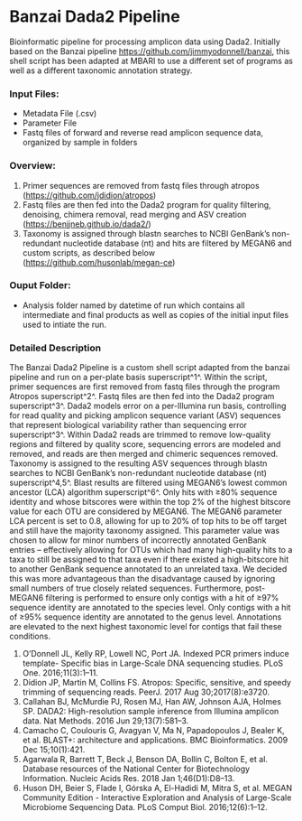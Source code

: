 # Banzai Dada2 Pipeline

Bioinformatic pipeline for processing amplicon data using Dada2. Initially based on the Banzai pipeline https://github.com/jimmyodonnell/banzai, this shell script has been adapted at MBARI to use a different set of programs as well as a different taxonomic annotation strategy.

### Input Files:
- Metadata File (.csv)
- Parameter File
- Fastq files of forward and reverse read amplicon sequence data, organized by sample in folders

### Overview:
1. Primer sequences are removed from fastq files through atropos (https://github.com/jdidion/atropos)
2. Fastq files are then fed into the Dada2 program for quality filtering, denoising, chimera removal, read merging and ASV creation (https://benjjneb.github.io/dada2/)
3. Taxonomy is assigned through blastn searches to NCBI GenBank’s non-redundant nucleotide database (nt) and hits are filtered by MEGAN6 and custom scripts, as described below (https://github.com/husonlab/megan-ce)

### Ouput Folder:
- Analysis folder named by datetime of run which contains all intermediate and final products as well as copies of the initial input files used to intiate the run.

### Detailed Description

The Banzai Dada2 Pipeline is a custom shell script adapted from the banzai pipeline and run on a per-plate basis superscript^1^. Within the script, primer sequences are first removed from fastq files through the program Atropos superscript^2^. Fastq files are then fed into the Dada2 program superscript^3^. Dada2 models error on a per-Illumina run basis, controlling for read quality and picking amplicon sequence variant (ASV) sequences that represent biological variability rather than sequencing error superscript^3^. Within Dada2 reads are trimmed to remove low-quality regions and filtered by quality score, sequencing errors are modeled and removed, and reads are then merged and chimeric sequences removed. Taxonomy is assigned to the resulting ASV sequences through blastn searches to NCBI GenBank’s non-redundant nucleotide database (nt) superscript^4,5^. Blast results are filtered using MEGAN6’s lowest common ancestor (LCA) algorithm superscript^6^. Only hits with ≥80% sequence identity and whose bitscores were within the top 2% of the highest bitscore value for each OTU are considered by MEGAN6. The MEGAN6 parameter LCA percent is set to 0.8, allowing for up to 20% of top hits to be off target and still have the majority taxonomy assigned. This parameter value was chosen to allow for minor numbers of incorrectly annotated GenBank entries – effectively allowing for OTUs which had many high-quality hits to a taxa to still be assigned to that taxa even if there existed a high-bitscore hit to another GenBank sequence annotated to an unrelated taxa. We decided this was more advantageous than the disadvantage caused by ignoring small numbers of true closely related sequences. Furthermore, post-MEGAN6 filtering is performed to ensure only contigs with a hit of ≥97% sequence identity are annotated to the species level. Only contigs with a hit of ≥95% sequence identity are annotated to the genus level. Annotations are elevated to the next highest taxonomic level for contigs that fail these conditions.

1. 	O’Donnell JL, Kelly RP, Lowell NC, Port JA. Indexed PCR primers induce template- Specific bias in Large-Scale DNA sequencing studies. PLoS One. 2016;11(3):1–11.
2. 	Didion JP, Martin M, Collins FS. Atropos: Specific, sensitive, and speedy trimming of sequencing reads. PeerJ. 2017 Aug 30;2017(8):e3720.
3. 	Callahan BJ, McMurdie PJ, Rosen MJ, Han AW, Johnson AJA, Holmes SP. DADA2: High-resolution sample inference from Illumina amplicon data. Nat Methods. 2016 Jun 29;13(7):581–3.
4. 	Camacho C, Coulouris G, Avagyan V, Ma N, Papadopoulos J, Bealer K, et al. BLAST+: architecture and applications. BMC Bioinformatics. 2009 Dec 15;10(1):421.
5. 	Agarwala R, Barrett T, Beck J, Benson DA, Bollin C, Bolton E, et al. Database resources of the National Center for Biotechnology Information. Nucleic Acids Res. 2018 Jan 1;46(D1):D8–13.
6. 	Huson DH, Beier S, Flade I, Górska A, El-Hadidi M, Mitra S, et al. MEGAN Community Edition - Interactive Exploration and Analysis of Large-Scale Microbiome Sequencing Data. PLoS Comput Biol. 2016;12(6):1–12.
